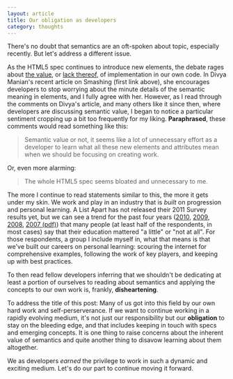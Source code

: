 ```yaml
---
layout: article
title: Our obligation as developers
category: thoughts
---
```

There's no doubt that semantics are an oft-spoken about topic, especially recently. But let's address a different issue.<!-- more -->

As the HTML5 spec continues to introduce new elements, the debate rages about [the value](http://bit.ly/un03hJ "Our Pointless Pursuit of Semantic Value"), or [lack thereof](http://bit.ly/sxtcz3 "Pursuing Semantic Value"), of implementation in our own code. In Divya Manian's recent article on Smashing (first link above), she encourages developers to stop worrying about the minute details of the semantic meaning in elements, and I fully agree with her. However, as I read through the comments on Divya's article, and many others like it since then, where developers are discussing semantic value, I began to notice a particular sentiment cropping up a bit too frequently for my liking. **Paraphrased**, these comments would read something like this:

> Semantic value or not, it seems like a lot of
> unnecessary effort as a developer to learn what
> all these new elements and attributes mean when
> we should be focusing on creating work.

Or, even more alarming:

> The whole HTML5 spec seems bloated and unnecessary to me.

The more I continue to read statements similar to this, the more it gets under my skin. We work and play in an industry that is *built* on progression and personal learning. A List Apart has not released their 2011 Survey results yet, but we can see a trend for the past four years ([2010](http://bit.ly/uXgm1G), [2009](http://bit.ly/uwM8E4), [2008](http://bit.ly/rWjvxw), [2007 (pdf)](http://bit.ly/tZIdrh)) that many people (at least half of the respondents, in most cases) say that their education mattered "a little" or "not at all". For those respondents, a group I include myself in, what that means is that we've built our careers on personal learning: scouring the internet for comprehensive examples, following the work of key players, and keeping up with best practices.

To then read fellow developers inferring that we shouldn't be dedicating at least a portion of ourselves to reading about semantics and applying the concepts to our own work is, frankly, **disheartening**.

To address the title of this post: Many of us got into this field by our own hard work and self-perserverance. If we want to continue working in a rapidly evolving medium, it's not just our responsibility but our **obligation** to stay on the bleeding edge, and that includes keeping in touch with specs and emerging concepts. It is one thing to raise concerns about the inherent value of semantics and quite another thing to disavow learning about them altogether.

We as developers *earned* the privilege to work in such a dynamic and exciting medium. Let's do our part to continue moving it forward.